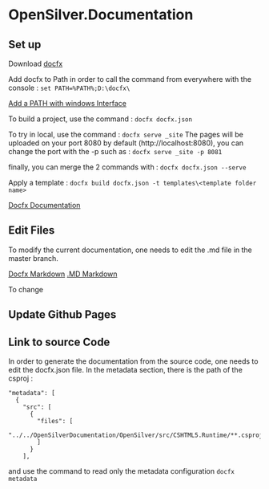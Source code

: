 # OpenSilver.Documentation

## Set up
Download [docfx](https://github.com/dotnet/docfx/releases)

Add docfx to Path in order to call the command from everywhere with the console :
 `set PATH=%PATH%;D:\docfx\`

[Add a PATH with windows Interface](https://www.computerhope.com/issues/ch000549.htm#:~:text=In%20the%20Advanced%20section%2C%20click,want%20the%20computer%20to%20access.)

To build a project, use the command :
`docfx docfx.json`

To try in local, use the command :
`docfx serve _site`
The pages will be uploaded on your port 8080 by default (http://localhost:8080), you can change the port with the -p such as :
`docfx serve _site -p 8081`

finally, you can merge the 2 commands with :
`docfx docfx.json --serve`

Apply a template :
`docfx build docfx.json -t templates\<template folder name>`


[Docfx Documentation](https://dotnet.github.io/docfx/tutorial/walkthrough/walkthrough_create_a_docfx_project.html)


## Edit Files
To modify the current documentation, one needs to edit the .md file in the master branch.

[Docfx Markdown](https://daringfireball.net/projects/markdown/basics)
[.MD Markdown](https://markdownmonster.west-wind.com/docs/_53e0pnhea.htm)

To change

## Update Github Pages

## Link to source Code
In order to generate the documentation from the source code, one needs to edit the docfx.json file. In the metadata section, there is the path of the csproj :
```
"metadata": [
  {
    "src": [
      {
        "files": [
          "../../OpenSilverDocumentation/OpenSilver/src/CSHTML5.Runtime/**.csproj"
        ]
      }
    ],
```

and use the command to read only the metadata configuration
`docfx metadata`
